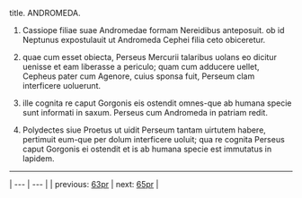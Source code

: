 title. ANDROMEDA.



1. Cassiope filiae suae Andromedae formam Nereidibus anteposuit. ob id Neptunus expostulauit ut Andromeda Cephei filia ceto obiceretur.



2. quae cum esset obiecta, Perseus Mercurii talaribus uolans eo dicitur uenisse et eam liberasse a periculo; quam cum adducere uellet, Cepheus pater cum Agenore, cuius sponsa fuit, Perseum clam interficere uoluerunt.



3. ille cognita re caput Gorgonis eis ostendit omnes-que ab humana specie sunt informati in saxum. Perseus cum Andromeda in patriam redit.



4. Polydectes siue Proetus ut uidit Perseum tantam uirtutem habere, pertimuit eum-que per dolum interficere uoluit; qua re cognita Perseus caput Gorgonis ei ostendit et is ab humana specie est immutatus in lapidem.



---

| --- | --- |
| previous: [63pr](../63pr/) | next: [65pr](../65pr/) |
